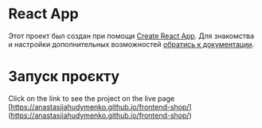 # React App

Этот проект был создан при помощи
[Create React App](https://github.com/facebook/create-react-app). Для знакомства
и настройки дополнительных возможностей
[обратись к документации](https://facebook.github.io/create-react-app/docs/getting-started).

# Запуск проєкту
Click on the link to see the project on the live page [https://anastasiiahudymenko.github.io/frontend-shop/] (https://anastasiiahudymenko.github.io/frontend-shop/)
